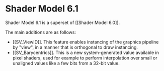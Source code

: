 # Shader Model 6.1

Shader Model 6.1 is a superset of [[Shader Model 6.0]].

The main additions are as follows:

* [[SV_ViewID]]. This feature enables instancing of the graphics pipeline by "view", in a manner that is orthogonal to draw instancing.
* [[SV_Barycentrics]]. This is a new system-generated value available in pixel shaders, used for example to perform interpolation over small or unaligned values like a few bits from a 32-bit value.